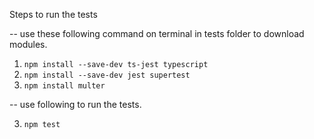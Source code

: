 Steps to run the tests


-- use these following command on terminal in tests folder to download modules.
1) `npm install --save-dev ts-jest typescript`
2) `npm install --save-dev jest supertest`
3) `npm install multer`

-- use following to run the tests.

3) `npm test`


